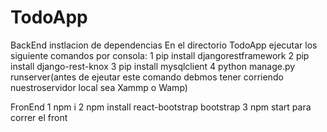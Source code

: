 # TodoApp
BackEnd instlacion de dependencias
En el directorio TodoApp ejecutar los siguiente comandos por consola:
1 pip install djangorestframework
2 pip install django-rest-knox
3 pip install mysqlclient
4 python manage.py runserver(antes de ejeutar este comando debmos tener corriendo nuestroservidor local sea Xammp o Wamp)

FronEnd
1 npm i
2 npm install react-bootstrap bootstrap
3 npm start para correr el front
